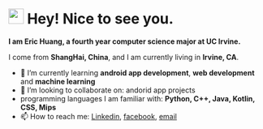 <h1><img src="https://emojis.slackmojis.com/emojis/images/1531849430/4246/blob-sunglasses.gif?1531849430" width="30"/> Hey! Nice to see you.</h1>

**I am Eric Huang, a fourth year computer science major at UC Irvine.**  

I come from **ShangHai, China**, and I am currently living in **Irvine, CA**.

- 🌱 I’m currently learning **android app development**, **web development** and 
**machine learning**
- 👯 I’m looking to collaborate on: andorid app projects
- programming languages I am familiar with: **Python, C++, Java, Kotlin, CSS, Mips**
- 📫 How to reach me: [Linkedin](https://www.linkedin.com/in/eric-huang-7280x/), [facebook](https://www.facebook.com/EricHuang7280/), 
[email](mailto:erichuang4312@gmail.com?subject=[GitHub]%20Source%20Han%20Sans)



<!--
**HE-1234/HE-1234** is a ✨ _special_ ✨ repository because its `README.md` (this file) appears on your GitHub profile.

Here are some ideas to get you started:

- 🔭 I’m currently working on ...
- 🌱 I’m currently learning ...
- 👯 I’m looking to collaborate on ...
- 🤔 I’m looking for help with ...
- 💬 Ask me about ...
- 📫 How to reach me: ...
- 😄 Pronouns: ...
- ⚡ Fun fact: ...
-->

